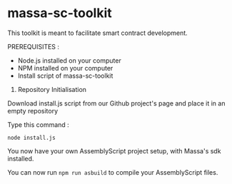 # massa-sc-toolkit

This toolkit is meant to facilitate smart contract development.

PREREQUISITES :
- Node.js installed on your computer
- NPM installed on your computer
- Install script of massa-sc-toolkit

1. Repository Initialisation

Download install.js script from our Github project's page and place it in an empty repository

Type this command :

`node install.js`

You now have your own AssemblyScript project setup, with Massa's sdk installed.

You can now run `npm run asbuild` to compile your AssemblyScript files.